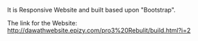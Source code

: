 It is Responsive Website and built based upon "Bootstrap".

The link for the Website: http://dawathwebsite.epizy.com/pro3%20Rebulit/build.html?i=2
